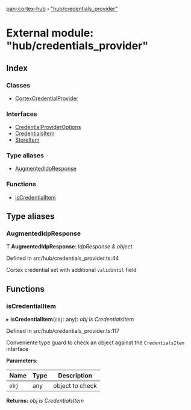 [pan-cortex-hub](../README.md) › ["hub/credentials_provider"](_hub_credentials_provider_.md)

# External module: "hub/credentials_provider"

## Index

### Classes

* [CortexCredentialProvider](../classes/_hub_credentials_provider_.cortexcredentialprovider.md)

### Interfaces

* [CredentialProviderOptions](../interfaces/_hub_credentials_provider_.credentialprovideroptions.md)
* [CredentialsItem](../interfaces/_hub_credentials_provider_.credentialsitem.md)
* [StoreItem](../interfaces/_hub_credentials_provider_.storeitem.md)

### Type aliases

* [AugmentedIdpResponse](_hub_credentials_provider_.md#augmentedidpresponse)

### Functions

* [isCredentialItem](_hub_credentials_provider_.md#iscredentialitem)

## Type aliases

###  AugmentedIdpResponse

Ƭ **AugmentedIdpResponse**: *IdpResponse & object*

Defined in src/hub/credentials_provider.ts:44

Cortex credential set with additional `validUntil` field

## Functions

###  isCredentialItem

▸ **isCredentialItem**(`obj`: any): *obj is CredentialsItem*

Defined in src/hub/credentials_provider.ts:117

Conveniente type guard to check an object against the `CredentialsItem` interface

**Parameters:**

Name | Type | Description |
------ | ------ | ------ |
`obj` | any | object to check  |

**Returns:** *obj is CredentialsItem*
